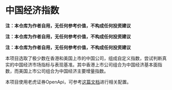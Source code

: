 # 中国经济指数

**注：本仓库为作者自用，无任何参考价值，不构成任何投资建议**

**注：本仓库为作者自用，无任何参考价值，不构成任何投资建议**

**注：本仓库为作者自用，无任何参考价值，不构成任何投资建议**

本项目选取了极少数在香港和美国上市的中国公司，组成自定义指数，尝试判断真实的中国经济市场指标与表现基准。其中香港上市公司组合为中国经济基本面指数，而美国上市公司组合为中国经济主要增量指数。

本项目使用老虎证券OpenApi，可参考[这篇文档](https://quant.itigerup.com/openapi/zh/python/overview/openWay.html)进行相关配置。
